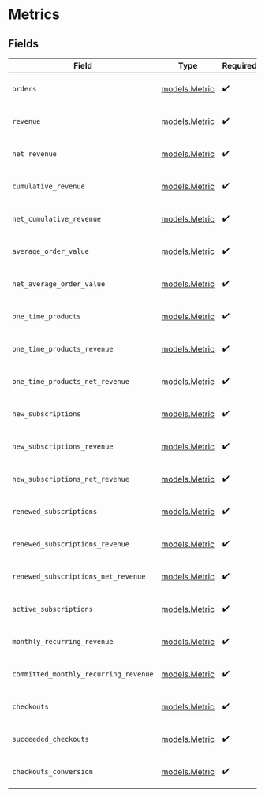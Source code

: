 # Metrics


## Fields

| Field                                 | Type                                  | Required                              | Description                           |
| ------------------------------------- | ------------------------------------- | ------------------------------------- | ------------------------------------- |
| `orders`                              | [models.Metric](../models/metric.md)  | :heavy_check_mark:                    | Information about a metric.           |
| `revenue`                             | [models.Metric](../models/metric.md)  | :heavy_check_mark:                    | Information about a metric.           |
| `net_revenue`                         | [models.Metric](../models/metric.md)  | :heavy_check_mark:                    | Information about a metric.           |
| `cumulative_revenue`                  | [models.Metric](../models/metric.md)  | :heavy_check_mark:                    | Information about a metric.           |
| `net_cumulative_revenue`              | [models.Metric](../models/metric.md)  | :heavy_check_mark:                    | Information about a metric.           |
| `average_order_value`                 | [models.Metric](../models/metric.md)  | :heavy_check_mark:                    | Information about a metric.           |
| `net_average_order_value`             | [models.Metric](../models/metric.md)  | :heavy_check_mark:                    | Information about a metric.           |
| `one_time_products`                   | [models.Metric](../models/metric.md)  | :heavy_check_mark:                    | Information about a metric.           |
| `one_time_products_revenue`           | [models.Metric](../models/metric.md)  | :heavy_check_mark:                    | Information about a metric.           |
| `one_time_products_net_revenue`       | [models.Metric](../models/metric.md)  | :heavy_check_mark:                    | Information about a metric.           |
| `new_subscriptions`                   | [models.Metric](../models/metric.md)  | :heavy_check_mark:                    | Information about a metric.           |
| `new_subscriptions_revenue`           | [models.Metric](../models/metric.md)  | :heavy_check_mark:                    | Information about a metric.           |
| `new_subscriptions_net_revenue`       | [models.Metric](../models/metric.md)  | :heavy_check_mark:                    | Information about a metric.           |
| `renewed_subscriptions`               | [models.Metric](../models/metric.md)  | :heavy_check_mark:                    | Information about a metric.           |
| `renewed_subscriptions_revenue`       | [models.Metric](../models/metric.md)  | :heavy_check_mark:                    | Information about a metric.           |
| `renewed_subscriptions_net_revenue`   | [models.Metric](../models/metric.md)  | :heavy_check_mark:                    | Information about a metric.           |
| `active_subscriptions`                | [models.Metric](../models/metric.md)  | :heavy_check_mark:                    | Information about a metric.           |
| `monthly_recurring_revenue`           | [models.Metric](../models/metric.md)  | :heavy_check_mark:                    | Information about a metric.           |
| `committed_monthly_recurring_revenue` | [models.Metric](../models/metric.md)  | :heavy_check_mark:                    | Information about a metric.           |
| `checkouts`                           | [models.Metric](../models/metric.md)  | :heavy_check_mark:                    | Information about a metric.           |
| `succeeded_checkouts`                 | [models.Metric](../models/metric.md)  | :heavy_check_mark:                    | Information about a metric.           |
| `checkouts_conversion`                | [models.Metric](../models/metric.md)  | :heavy_check_mark:                    | Information about a metric.           |